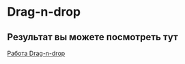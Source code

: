 # Drag-n-drop

## Результат вы можете посмотреть тут 

[Работа Drag-n-drop]( https://efremovva.github.io/Drag-n-drop/)
